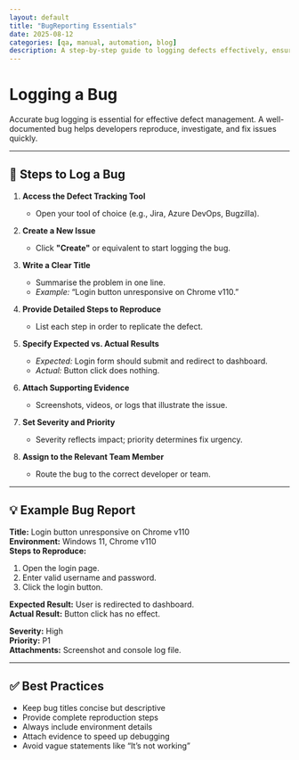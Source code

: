 ```yaml
---
layout: default
title: "BugReporting Essentials"
date: 2025-08-12
categories: [qa, manual, automation, blog]
description: A step-by-step guide to logging defects effectively, ensuring clarity and faster resolution.
---
```


# Logging a Bug

Accurate bug logging is essential for effective defect management. A well-documented bug helps developers reproduce, investigate, and fix issues quickly.

---

## 📌 Steps to Log a Bug

1. **Access the Defect Tracking Tool**  
   - Open your tool of choice (e.g., Jira, Azure DevOps, Bugzilla).  

2. **Create a New Issue**  
   - Click **"Create"** or equivalent to start logging the bug.  

3. **Write a Clear Title**  
   - Summarise the problem in one line.  
   - *Example:* “Login button unresponsive on Chrome v110.”  

4. **Provide Detailed Steps to Reproduce**  
   - List each step in order to replicate the defect.  

5. **Specify Expected vs. Actual Results**  
   - *Expected:* Login form should submit and redirect to dashboard.  
   - *Actual:* Button click does nothing.  

6. **Attach Supporting Evidence**  
   - Screenshots, videos, or logs that illustrate the issue.  

7. **Set Severity and Priority**  
   - Severity reflects impact; priority determines fix urgency.  

8. **Assign to the Relevant Team Member**  
   - Route the bug to the correct developer or team.

---

## 💡 Example Bug Report

**Title:** Login button unresponsive on Chrome v110  
**Environment:** Windows 11, Chrome v110  
**Steps to Reproduce:**  
1. Open the login page.  
2. Enter valid username and password.  
3. Click the login button.  

**Expected Result:** User is redirected to dashboard.  
**Actual Result:** Button click has no effect.  

**Severity:** High  
**Priority:** P1  
**Attachments:** Screenshot and console log file.

---

## ✅ Best Practices
- Keep bug titles concise but descriptive  
- Provide complete reproduction steps  
- Always include environment details  
- Attach evidence to speed up debugging  
- Avoid vague statements like “It’s not working”
